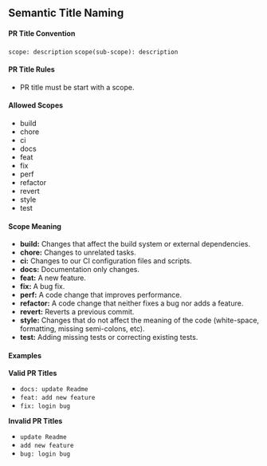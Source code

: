 ## Semantic Title Naming

#### PR Title Convention
`scope: description`
`scope(sub-scope): description`


#### PR Title Rules
- PR title must be start with a scope.

#### Allowed Scopes
- build
- chore
- ci
- docs
- feat
- fix
- perf
- refactor
- revert
- style
- test

#### Scope Meaning
- **build:** Changes that affect the build system or external dependencies.
- **chore:** Changes to unrelated tasks.
- **ci:** Changes to our CI configuration files and scripts.
- **docs:** Documentation only changes.
- **feat:** A new feature.
- **fix:** A bug fix.
- **perf:** A code change that improves performance.
- **refactor:** A code change that neither fixes a bug nor adds a feature.
- **revert:** Reverts a previous commit.
- **style:** Changes that do not affect the meaning of the code (white-space, formatting, missing semi-colons, etc).
- **test:** Adding missing tests or correcting existing tests.


#### Examples

**Valid PR Titles**
- `docs: update Readme`
- `feat: add new feature`
- `fix: login bug`

**Invalid PR Titles**
- `update Readme`
- `add new feature`
- `bug: login bug`
